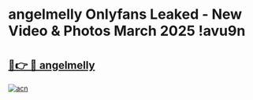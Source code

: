 # angelmelly Onlyfans Leaked - New Video & Photos March 2025 !avu9n

# <h2><a href="https://z35w56.iuczelnia.edu.pl?title=angelmelly&ref=avu9n">🔗👉 🔴 angelmelly</a></h2>

[![acn](https://github.com/user-attachments/assets/0f9c940e-d8b0-45ae-aac7-cd30a18b3e1c)](https://z35w56.iuczelnia.edu.pl?title=angelmelly&ref=avu9n)

